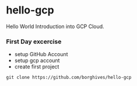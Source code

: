 # hello-gcp
Hello World Introduction into GCP Cloud.
### First Day excercise
+ setup GitHub Account
+ setup gcp account
+ create first project

```
git clone https://github.com/borghives/hello-gcp
```
